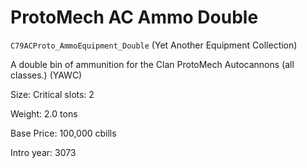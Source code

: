 # ProtoMech AC Ammo Double

`C79ACProto_AmmoEquipment_Double` (Yet Another Equipment Collection)

A double bin of ammunition for the Clan ProtoMech Autocannons (all classes.) (YAWC)

Size: Critical slots: 2

Weight: 2.0 tons

Base Price: 100,000 cbills

Intro year: 3073

